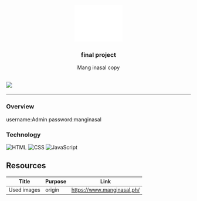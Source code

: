 <a name="readme-top">

<br/>

<br />
<div align="center">
  <a href="https://github.com/herindaj/">
  <!-- TODO: If you want to add logo or banner you can add it here -->
    <img src="./assets/img/nyebe_white.png" alt="Nyebe" width="130" height="100">
  </a>
<!-- TODO: Change Title to the name of the title of your Project -->
  <h3 align="center">final project</h3>
</div>
<!-- TODO: Make a short description -->
<div align="center">
  Mang inasal copy
</div>

<br />

<!-- TODO: Change the zyx-0314 into your github username  -->
<!-- TODO: Change the WD-Template-Project into the same name of your folder -->
![](https://visit-counter.vercel.app/counter.png?page=herindaj/Web-Design-project)

---
### Overview
username:Admin 
password:manginasal
### Technology
<!-- TODO: List of Technology Used -->
![HTML](https://img.shields.io/badge/HTML-E34F26?style=for-the-badge&logo=html5&logoColor=white)
![CSS](https://img.shields.io/badge/CSS-1572B6?style=for-the-badge&logo=css3&logoColor=white)
![JavaScript](https://img.shields.io/badge/JavaScript-F7DF1E?style=for-the-badge&logo=javascript&logoColor=white)

## Resources

<!-- TODO: Add References -->
| Title | Purpose | Link |
|-|-|-|
| Used images | origin | https://www.manginasal.ph/ |
